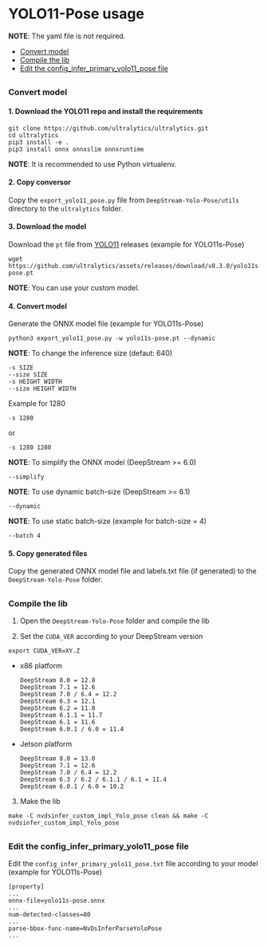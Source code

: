 # YOLO11-Pose usage

**NOTE**: The yaml file is not required.

* [Convert model](#convert-model)
* [Compile the lib](#compile-the-lib)
* [Edit the config_infer_primary_yolo11_pose file](#edit-the-config_infer_primary_yolo11_pose-file)

##

### Convert model

#### 1. Download the YOLO11 repo and install the requirements

```
git clone https://github.com/ultralytics/ultralytics.git
cd ultralytics
pip3 install -e .
pip3 install onnx onnxslim onnxruntime
```

**NOTE**: It is recommended to use Python virtualenv.

#### 2. Copy conversor

Copy the `export_yolo11_pose.py` file from `DeepStream-Yolo-Pose/utils` directory to the `ultralytics` folder.

#### 3. Download the model

Download the `pt` file from [YOLO11](https://github.com/ultralytics/assets/releases/) releases (example for YOLO11s-Pose)

```
wget https://github.com/ultralytics/assets/releases/download/v8.3.0/yolo11s-pose.pt
```

**NOTE**: You can use your custom model.

#### 4. Convert model

Generate the ONNX model file (example for YOLO11s-Pose)

```
python3 export_yolo11_pose.py -w yolo11s-pose.pt --dynamic
```

**NOTE**: To change the inference size (defaut: 640)

```
-s SIZE
--size SIZE
-s HEIGHT WIDTH
--size HEIGHT WIDTH
```

Example for 1280

```
-s 1280
```

or

```
-s 1280 1280
```

**NOTE**: To simplify the ONNX model (DeepStream >= 6.0)

```
--simplify
```

**NOTE**: To use dynamic batch-size (DeepStream >= 6.1)

```
--dynamic
```

**NOTE**: To use static batch-size (example for batch-size = 4)

```
--batch 4
```

#### 5. Copy generated files

Copy the generated ONNX model file and labels.txt file (if generated) to the `DeepStream-Yolo-Pose` folder.

##

### Compile the lib

1. Open the `DeepStream-Yolo-Pose` folder and compile the lib

2. Set the `CUDA_VER` according to your DeepStream version

```
export CUDA_VER=XY.Z
```

* x86 platform

  ```
  DeepStream 8.0 = 12.8
  DeepStream 7.1 = 12.6
  DeepStream 7.0 / 6.4 = 12.2
  DeepStream 6.3 = 12.1
  DeepStream 6.2 = 11.8
  DeepStream 6.1.1 = 11.7
  DeepStream 6.1 = 11.6
  DeepStream 6.0.1 / 6.0 = 11.4
  ```

* Jetson platform

  ```
  DeepStream 8.0 = 13.0
  DeepStream 7.1 = 12.6
  DeepStream 7.0 / 6.4 = 12.2
  DeepStream 6.3 / 6.2 / 6.1.1 / 6.1 = 11.4
  DeepStream 6.0.1 / 6.0 = 10.2
  ```

3. Make the lib

```
make -C nvdsinfer_custom_impl_Yolo_pose clean && make -C nvdsinfer_custom_impl_Yolo_pose
```

##

### Edit the config_infer_primary_yolo11_pose file

Edit the `config_infer_primary_yolo11_pose.txt` file according to your model (example for YOLO11s-Pose)

```
[property]
...
onnx-file=yolo11s-pose.onnx
...
num-detected-classes=80
...
parse-bbox-func-name=NvDsInferParseYoloPose
...
```
